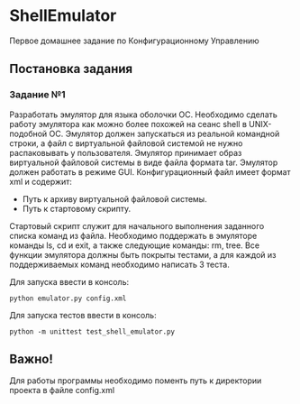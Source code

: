 # ShellEmulator
Первое домашнее задание по Конфигурационному Управлению

## Постановка задания

### Задание №1
Разработать эмулятор для языка оболочки ОС. Необходимо сделать работу
эмулятора как можно более похожей на сеанс shell в UNIX-подобной ОС.
Эмулятор должен запускаться из реальной командной строки, а файл с
виртуальной файловой системой не нужно распаковывать у пользователя.
Эмулятор принимает образ виртуальной файловой системы в виде файла формата
tar. Эмулятор должен работать в режиме GUI.
Конфигурационный файл имеет формат xml и содержит:
- Путь к архиву виртуальной файловой системы.
- Путь к стартовому скрипту.

Стартовый скрипт служит для начального выполнения заданного списка
команд из файла.
Необходимо поддержать в эмуляторе команды ls, cd и exit, а также
следующие команды: rm, tree.
Все функции эмулятора должны быть покрыты тестами, а для каждой из
поддерживаемых команд необходимо написать 3 теста.

Для запуска ввести в консоль: 

```python emulator.py config.xml```

Для запуска тестов ввести в консоль: 

```python -m unittest test_shell_emulator.py```

## Важно!

Для работы программы необходимо поменть путь к директории проекта в файле config.xml
